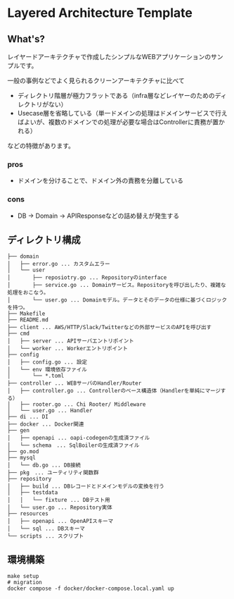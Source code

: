 # Layered Architecture Template

## What's?

レイヤードアーキテクチャで作成したシンプルなWEBアプリケーションのサンプルです。

一般の事例などでよく見られるクリーンアーキテクチャに比べて
- ディレクトリ階層が極力フラットである（infra層などレイヤーのためのディレクトリがない） 
- Usecase層を省略している（単一ドメインの処理はドメインサービスで行えばよいが、複数のドメインでの処理が必要な場合はControllerに責務が置かれる）

などの特徴があります。

### pros 
- ドメインを分けることで、ドメイン外の責務を分離している

### cons
- DB -> Domain -> APIResponseなどの詰め替えが発生する

## ディレクトリ構成

```
├── domain
│   ├── error.go ... カスタムエラー
│   └── user
│       ├── reposiotry.go ... Repositoryのinterface
│       ├── service.go ... Domainサービス。Repositoryを呼び出したり、複雑な処理をおこなう。
│       └── user.go ... Domainモデル。データとそのデータの仕様に基づくロジックを持つ。
├── Makefile
├── README.md
├── client ... AWS/HTTP/Slack/Twitterなどの外部サービスのAPIを呼び出す
├── cmd
│   ├── server ... APIサーバエントリポイント
│   └── worker ... Workerエントリポイント
├── config
│   ├── config.go ... 設定
│   └── env 環境依存ファイル
│       └── *.toml
├── controller ... WEBサーバのHandler/Router
│   ├── controller.go ... Controllerのベース構造体（Handlerを単純にマージする）
│   ├── rooter.go ... Chi Rooter/ Middleware
│   └── user.go ... Handler
├── di ... DI
├── docker ... Docker関連
├── gen
│   ├── openapi ... oapi-codegenの生成済ファイル
│   └── schema　... SqlBoilerの生成済ファイル
├── go.mod
├── mysql
│   └── db.go ... DB接続
├── pkg　... ユーティリティ関数群
├── repository
│   ├── build ... DBレコードとドメインモデルの変換を行う
│   ├── testdata
│   │   └── fixture ... DBテスト用
│   └── user.go ... Repository実体
├── resources
│   ├── openapi ... OpenAPIスキーマ
│   └── sql ... DBスキーマ
└── scripts ... スクリプト
```
## 環境構築

```
make setup
# migration
docker compose -f docker/docker-compose.local.yaml up
```
